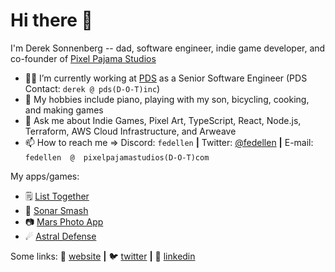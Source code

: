 # Hi there 👋

I'm Derek Sonnenberg -- dad, software engineer, indie game developer, and co-founder of [Pixel Pajama Studios][pixelPajamaStudios]

- 👩‍💻 I’m currently working at [PDS][ario] as a Senior Software Engineer (PDS Contact: `derek @ pds(D-O-T)inc`)
- 🎹 My hobbies include piano, playing with my son, bicycling, cooking, and making games
- 💬 Ask me about Indie Games, Pixel Art, TypeScript, React, Node.js, Terraform, AWS Cloud Infrastructure, and Arweave
- 📫 How to reach me => Discord: `fedellen` **|** Twitter: [@fedellen][twitter] **|** E-mail: `fedellen  @  pixelpajamastudios(D-O-T)com` 

My apps/games: 
- 🗒 [List Together][listTogether] 
- 🐬 [Sonar Smash][sonarSmash] 
- 📷 [Mars Photo App][marsPhotoApp]
- ☄ [Astral Defense][astralDefense]

Some links:
🏡 [website][website] **|** 
🐦 [twitter][twitter] **|** 
👔 [linkedin][linkedin]

[website]: https://pixelpajamastudios.com/fedellen.html
[ario]: https://github.com/ar-io
[pixelPajamaStudios]: https://pixelpajamastudios.com

[twitter]: https://twitter.com/fedellen
[linkedin]: https://www.linkedin.com/in/derek-sonnenberg-5b47991b6/

[sonarSmash]: https://pixelpajamastudios.com/sonarsmash.html
[astralDefense]: https://pixelpajamastudios.com/astraldefense.html
[listTogether]: https://github.com/fedellen/list-together
[marsPhotoApp]: https://github.com/fedellen/react-mars-photo-app

